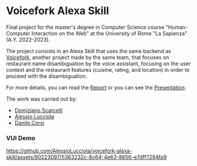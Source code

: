 # Voicefork Alexa Skill

Final project for the master's degree in Computer Science course "Human-Computer Interaction on the Web" at the University of Rome "La Sapienza" (A.Y. 2022-2023).

The project consists in an Alexa Skill that uses the same backend as [Voicefork](https://github.com/DomizianoScarcelli/voicefork), another project made by the same team, that focuses on restaurant name disambiguation by the voice assistant, focusing on the user context and the restaurant features (cuisine, rating, and location) in order to proceed with the disambiguation.

For more details, you can read the [Report](https://github.com/DomizianoScarcelli/voicefork-alexa-skill/blob/master/report.pdf) or you can see the [Presentation](https://github.com/DomizianoScarcelli/voicefork-alexa-skill/blob/master/slides.pdf).


The work was carried out by:

- [Domiziano Scarcelli](https://github.com/DomizianoScarcelli)
- [Alessio Lucciola](https://github.com/AlessioLucciola)
- [Danilo Corsi](https://github.com/CorsiDanilo)

### VUI Demo
https://github.com/AlessioLucciola/voicefork-alexa-skill/assets/80223097/5363232c-8c64-4e63-8856-e7dff7294fa9



